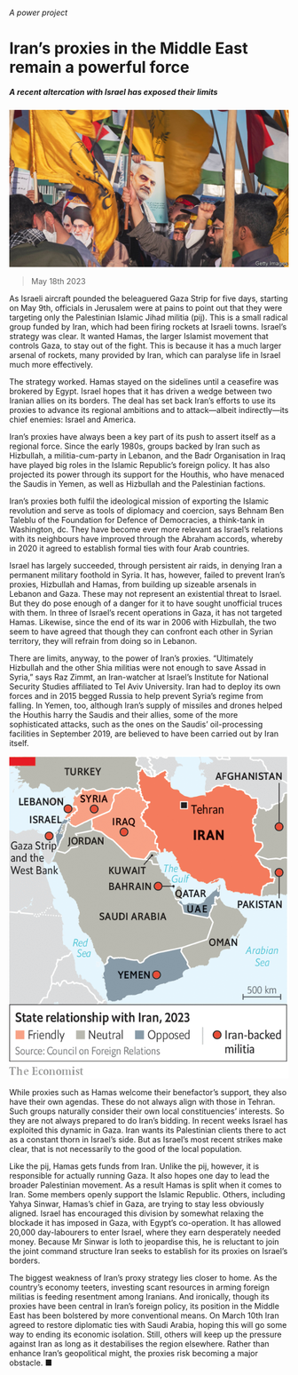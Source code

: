 ###### A power project

# Iran’s proxies in the Middle East remain a powerful force 

##### A recent altercation with Israel has exposed their limits 

![image](images/20230520_MAP002.jpg) 

> May 18th 2023 

As Israeli aircraft pounded the beleaguered Gaza Strip for five days, starting on May 9th, officials in Jerusalem were at pains to point out that they were targeting only the Palestinian Islamic Jihad militia (pij). This is a small radical group funded by Iran, which had been firing rockets at Israeli towns. Israel’s strategy was clear. It wanted Hamas, the larger Islamist movement that controls Gaza, to stay out of the fight. This is because it has a much larger arsenal of rockets, many provided by Iran, which can paralyse life in Israel much more effectively. 

The strategy worked. Hamas stayed on the sidelines until a ceasefire was brokered by Egypt. Israel hopes that it has driven a wedge between two Iranian allies on its borders. The deal has set back Iran’s efforts to use its proxies to advance its regional ambitions and to attack—albeit indirectly—its chief enemies: Israel and America.

Iran’s proxies have always been a key part of its push to assert itself as a regional force. Since the early 1980s, groups backed by Iran such as Hizbullah, a militia-cum-party in Lebanon, and the Badr Organisation in Iraq have played big roles in the Islamic Republic’s foreign policy. It has also projected its power through its support for the Houthis, who have menaced the Saudis in Yemen, as well as Hizbullah and the Palestinian factions.

Iran’s proxies both fulfil the ideological mission of exporting the Islamic revolution and serve as tools of diplomacy and coercion, says Behnam Ben Taleblu of the Foundation for Defence of Democracies, a think-tank in Washington, dc. They have become ever more relevant as Israel’s relations with its neighbours have improved through the Abraham accords, whereby in 2020 it agreed to establish formal ties with four Arab countries.

Israel has largely succeeded, through persistent air raids, in denying Iran a permanent military foothold in Syria. It has, however, failed to prevent Iran’s proxies, Hizbullah and Hamas, from building up sizeable arsenals in Lebanon and Gaza. These may not represent an existential threat to Israel. But they do pose enough of a danger for it to have sought unofficial truces with them. In three of Israel’s recent operations in Gaza, it has not targeted Hamas. Likewise, since the end of its war in 2006 with Hizbullah, the two seem to have agreed that though they can confront each other in Syrian territory, they will refrain from doing so in Lebanon. 

There are limits, anyway, to the power of Iran’s proxies. “Ultimately Hizbullah and the other Shia militias were not enough to save Assad in Syria,” says Raz Zimmt, an Iran-watcher at Israel’s Institute for National Security Studies affiliated to Tel Aviv University. Iran had to deploy its own forces and in 2015 begged Russia to help prevent Syria’s regime from falling. In Yemen, too, although Iran’s supply of missiles and drones helped the Houthis harry the Saudis and their allies, some of the more sophisticated attacks, such as the ones on the Saudis’ oil-processing facilities in September 2019, are believed to have been carried out by Iran itself. 

![image](images/20230520_MAM944.png) 


While proxies such as Hamas welcome their benefactor’s support, they also have their own agendas. These do not always align with those in Tehran. Such groups naturally consider their own local constituencies’ interests. So they are not always prepared to do Iran’s bidding. In recent weeks Israel has exploited this dynamic in Gaza. Iran wants its Palestinian clients there to act as a constant thorn in Israel’s side. But as Israel’s most recent strikes make clear, that is not necessarily to the good of the local population. 

Like the pij, Hamas gets funds from Iran. Unlike the pij, however, it is responsible for actually running Gaza. It also hopes one day to lead the broader Palestinian movement. As a result Hamas is split when it comes to Iran. Some members openly support the Islamic Republic. Others, including Yahya Sinwar, Hamas’s chief in Gaza, are trying to stay less obviously aligned. Israel has encouraged this division by somewhat relaxing the blockade it has imposed in Gaza, with Egypt’s co-operation. It has allowed 20,000 day-labourers to enter Israel, where they earn desperately needed money. Because Mr Sinwar is loth to jeopardise this, he is reluctant to join the joint command structure Iran seeks to establish for its proxies on Israel’s borders.

The biggest weakness of Iran’s proxy strategy lies closer to home. As the country’s economy teeters, investing scant resources in arming foreign militias is feeding resentment among Iranians. And ironically, though its proxies have been central in Iran’s foreign policy, its position in the Middle East has been bolstered by more conventional means. On March 10th Iran agreed to restore diplomatic ties with Saudi Arabia, hoping this will go some way to ending its economic isolation. Still, others will keep up the pressure against Iran as long as it destabilises the region elsewhere. Rather than enhance Iran’s geopolitical might, the proxies risk becoming a major obstacle. ■

